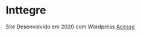 # Inttegre
 Site Desenvolvido em 2020 com Wordpress
[Acesse](https://fabriciosilvajr.github.io/Inttegre/index.html)
